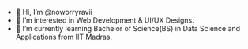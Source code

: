 - 👋 Hi, I’m @noworryravii
- 👀 I’m interested in Web Development & UI/UX Designs.
- 🌱 I’m currently learning Bachelor of Science(BS) in Data Science and Applications from IIT Madras.

<!---
noworryravii/noworryravii is a ✨ special ✨ repository because its `README.md` (this file) appears on your GitHub profile.
You can click the Preview link to take a look at your changes.
--->
